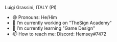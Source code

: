 Luigi Grassini, ITALY (PI)
- 😄 Pronouns: He/Him
- 🔭 I’m currently working on "TheSign Academy"
- 🌱 I’m currently learning "Game Design"
- 📫 How to reach me: Discord: Hemsey#7472
